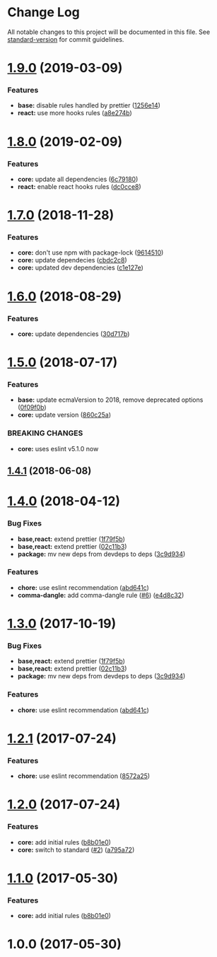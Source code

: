 # Change Log

All notable changes to this project will be documented in this file. See [standard-version](https://github.com/conventional-changelog/standard-version) for commit guidelines.

<a name="1.9.0"></a>
# [1.9.0](https://github.com/sevencooks-gmbh-co-kg/eslint-config-sevencooks/compare/v1.8.0...v1.9.0) (2019-03-09)


### Features

* **base:** disable rules handled by prettier ([1256e14](https://github.com/sevencooks-gmbh-co-kg/eslint-config-sevencooks/commit/1256e14))
* **react:** use more hooks rules ([a8e274b](https://github.com/sevencooks-gmbh-co-kg/eslint-config-sevencooks/commit/a8e274b))



<a name="1.8.0"></a>
# [1.8.0](https://github.com/sevencooks-gmbh-co-kg/eslint-config-sevencooks/compare/v1.7.0...v1.8.0) (2019-02-09)


### Features

* **core:** update all dependencies ([6c79180](https://github.com/sevencooks-gmbh-co-kg/eslint-config-sevencooks/commit/6c79180))
* **react:** enable react hooks rules ([dc0cce8](https://github.com/sevencooks-gmbh-co-kg/eslint-config-sevencooks/commit/dc0cce8))



<a name="1.7.0"></a>
# [1.7.0](https://github.com/smartfood-gmbh-co-kg/eslint-config-sevencooks/compare/v1.6.0...v1.7.0) (2018-11-28)


### Features

* **core:** don't use npm with package-lock ([9614510](https://github.com/smartfood-gmbh-co-kg/eslint-config-sevencooks/commit/9614510))
* **core:** update dependecies ([cbdc2c8](https://github.com/smartfood-gmbh-co-kg/eslint-config-sevencooks/commit/cbdc2c8))
* **core:** updated dev dependencies ([c1e127e](https://github.com/smartfood-gmbh-co-kg/eslint-config-sevencooks/commit/c1e127e))



<a name="1.6.0"></a>
# [1.6.0](https://github.com/smartfood-gmbh-co-kg/eslint-config-sevencooks/compare/v1.5.0...v1.6.0) (2018-08-29)


### Features

* **core:** update dependencies ([30d717b](https://github.com/smartfood-gmbh-co-kg/eslint-config-sevencooks/commit/30d717b))



<a name="1.5.0"></a>
# [1.5.0](https://github.com/smartfood-gmbh-co-kg/eslint-config-sevencooks/compare/v1.4.1...v1.5.0) (2018-07-17)


### Features

* **base:** update ecmaVersion to 2018, remove deprecated options ([0f09f0b](https://github.com/smartfood-gmbh-co-kg/eslint-config-sevencooks/commit/0f09f0b))
* **core:** update version ([860c25a](https://github.com/smartfood-gmbh-co-kg/eslint-config-sevencooks/commit/860c25a))


### BREAKING CHANGES

* **core:** uses eslint v5.1.0 now



<a name="1.4.1"></a>
## [1.4.1](https://github.com/smartfood-gmbh-co-kg/eslint-config-sevencooks/compare/v1.4.0...v1.4.1) (2018-06-08)



<a name="1.4.0"></a>
# [1.4.0](https://github.com/smartfood-gmbh-co-kg/eslint-config-sevencooks/compare/v1.2.0...v1.4.0) (2018-04-12)


### Bug Fixes

* **base,react:** extend prettier ([1f79f5b](https://github.com/smartfood-gmbh-co-kg/eslint-config-sevencooks/commit/1f79f5b))
* **base,react:** extend prettier ([02c11b3](https://github.com/smartfood-gmbh-co-kg/eslint-config-sevencooks/commit/02c11b3))
* **package:** mv new deps from devdeps to deps ([3c9d934](https://github.com/smartfood-gmbh-co-kg/eslint-config-sevencooks/commit/3c9d934))


### Features

* **chore:** use eslint recommendation ([abd641c](https://github.com/smartfood-gmbh-co-kg/eslint-config-sevencooks/commit/abd641c))
* **comma-dangle:** add comma-dangle rule ([#6](https://github.com/smartfood-gmbh-co-kg/eslint-config-sevencooks/issues/6)) ([e4d8c32](https://github.com/smartfood-gmbh-co-kg/eslint-config-sevencooks/commit/e4d8c32))



<a name="1.3.0"></a>
# [1.3.0](https://github.com/smartfood-gmbh-co-kg/eslint-config-sevencooks/compare/v1.2.0...v1.3.0) (2017-10-19)


### Bug Fixes

* **base,react:** extend prettier ([1f79f5b](https://github.com/smartfood-gmbh-co-kg/eslint-config-sevencooks/commit/1f79f5b))
* **base,react:** extend prettier ([02c11b3](https://github.com/smartfood-gmbh-co-kg/eslint-config-sevencooks/commit/02c11b3))
* **package:** mv new deps from devdeps to deps ([3c9d934](https://github.com/smartfood-gmbh-co-kg/eslint-config-sevencooks/commit/3c9d934))


### Features

* **chore:** use eslint recommendation ([abd641c](https://github.com/smartfood-gmbh-co-kg/eslint-config-sevencooks/commit/abd641c))



<a name="1.3.0"></a>
# [1.2.1](https://github.com/smartfood-gmbh-co-kg/eslint-config-sevencooks/compare/v1.2.0...v1.2.1) (2017-07-24)


### Features

* **chore:** use eslint recommendation ([8572a25](https://github.com/smartfood-gmbh-co-kg/eslint-config-sevencooks/commit/8572a25))



<a name="1.2.0"></a>
# [1.2.0](https://github.com/smartfood-gmbh-co-kg/eslint-config-sevencooks/compare/v1.0.0...v1.2.0) (2017-07-24)


### Features

* **core:** add initial rules ([b8b01e0](https://github.com/smartfood-gmbh-co-kg/eslint-config-sevencooks/commit/b8b01e0))
* **core:** switch to standard ([#2](https://github.com/smartfood-gmbh-co-kg/eslint-config-sevencooks/issues/2)) ([a795a72](https://github.com/smartfood-gmbh-co-kg/eslint-config-sevencooks/commit/a795a72))



<a name="1.1.0"></a>
# [1.1.0](https://github.com/smartfood-gmbh-co-kg/eslint-config-sevencooks/compare/v1.0.0...v1.1.0) (2017-05-30)


### Features

* **core:** add initial rules ([b8b01e0](https://github.com/smartfood-gmbh-co-kg/eslint-config-sevencooks/commit/b8b01e0))



<a name="1.0.0"></a>
# 1.0.0 (2017-05-30)
